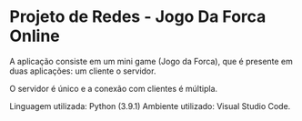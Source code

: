 # Projeto de Redes - Jogo Da Forca Online

A aplicação consiste em um mini game (Jogo da Forca), que é presente em duas aplicações:
um cliente o servidor.

O servidor é único e a conexão com clientes é múltipla.

Linguagem utilizada: Python (3.9.1)
Ambiente utilizado: Visual Studio Code.

